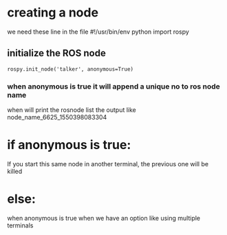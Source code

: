 # creating a node

we need these line in the file
#!/usr/bin/env python
import rospy

## initialize the ROS node
    rospy.init_node('talker', anonymous=True)
 ### when anonymous is true it will append a unique no to ros node name 
 when will print the rosnode list the output like
  node_name_6625_1550398083304 
  
 # if anonymous is true:
   If you start this same node in another terminal, the previous one will be killed
 # else:
  when anonymous is true when we have an option like using multiple terminals 
